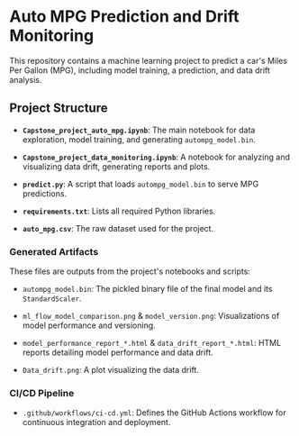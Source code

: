 
# Auto MPG Prediction and Drift Monitoring

This repository contains a machine learning project to predict a car's Miles Per Gallon (MPG), including model training, a prediction, and data drift analysis.

## Project Structure

* **`Capstone_project_auto_mpg.ipynb`**: The main notebook for data exploration, model training, and generating `autompg_model.bin`.

* **`Capstone_project_data_monitoring.ipynb`**: A notebook for analyzing and visualizing data drift, generating reports and plots.

* **`predict.py`**: A script that loads `autompg_model.bin` to serve MPG predictions.

* **`requirements.txt`**: Lists all required Python libraries.

* **`auto_mpg.csv`**: The raw dataset used for the project.

### Generated Artifacts

These files are outputs from the project's notebooks and scripts:

* `autompg_model.bin`: The pickled binary file of the final model and its `StandardScaler`.

* `ml_flow_model_comparison.png` & `model_version.png`: Visualizations of model performance and versioning.

* `model_performance_report_*.html` & `data_drift_report_*.html`: HTML reports detailing model performance and data drift.

* `Data_drift.png`: A plot visualizing the data drift.

### CI/CD Pipeline

* `.github/workflows/ci-cd.yml`: Defines the GitHub Actions workflow for continuous integration and deployment.

